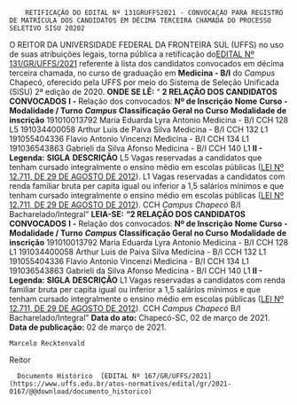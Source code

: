         RETIFICAÇÃO DO EDITAL Nº 131GRUFFS2021 - CONVOCAÇÃO PARA REGISTRO DE MATRÍCULA DOS CANDIDATOS EM DÉCIMA TERCEIRA CHAMADA DO PROCESSO SELETIVO SISU 20202  

 O REITOR DA UNIVERSIDADE FEDERAL DA FRONTEIRA SUL (UFFS) no uso de suas atribuições legais, torna pública a retificação do[EDITAL Nº 131/GR/UFFS/2021](https://www.uffs.edu.br/atos-normativos/edital/gr/2021-0131) referente à lista dos candidatos convocados em décima terceira chamada, no curso de graduação em  **Medicina - B/I**  do *Campus*  Chapecó, oferecido pela UFFS por meio do Sistema de Seleção Unificada (SiSU) 2ª edição de 2020.   **ONDE SE LÊ:** “ **2 RELAÇÃO DOS CANDIDATOS CONVOCADOS** **I -**  Relação dos convocados:     **Nº de Inscrição**   **Nome**   **Curso - Modalidade / Turno**    ***Campus***    **Classificação Geral no Curso**   **Modalidade de inscrição**     191010013792   Maria Eduarda Lyra Antonio   Medicina - B/I   CCH   128   L5     191034400058   Arthur Luis de Paiva Silva   Medicina - B/I   CCH   132   L1     191055404336   Flavio Antonio Vincenzi   Medicina - B/I   CCH   134   L1     191036543863   Gabrieli da Silva Afonso   Medicina - B/I   CCH   140   L1     **II - Legenda:**     **SIGLA**   **DESCRIÇÃO**     L5   Vagas reservadas a candidatos que tenham cursado integralmente o ensino médio em escolas públicas ([LEI Nº 12.711, DE 29 DE AGOSTO DE 2012](http://www.planalto.gov.br/ccivil_03/_ato2011-2014/2012/lei/l12711.htm)).     L1   Vagas reservadas a candidatos com renda familiar bruta per capita igual ou inferior a 1,5 salários mínimos e que tenham cursado integralmente o ensino médio em escolas públicas ([LEI Nº 12.711, DE 29 DE AGOSTO DE 2012](http://www.planalto.gov.br/ccivil_03/_ato2011-2014/2012/lei/l12711.htm)).     CCH   *Campus Chapecó*     B/I   Bacharelado/Integral”       **LEIA-SE:** **“2 RELAÇÃO DOS CANDIDATOS CONVOCADOS** **I -**  Relação dos convocados:     **Nº de Inscrição**   **Nome**   **Curso - Modalidade / Turno**    ***Campus***    **Classificação Geral no Curso**   **Modalidade de inscrição**     191010013792   Maria Eduarda Lyra Antonio   Medicina - B/I   CCH   128   L1     191034400058   Arthur Luis de Paiva Silva   Medicina - B/I   CCH   132   L1     191055404336   Flavio Antonio Vincenzi   Medicina - B/I   CCH   134   L1     191036543863   Gabrieli da Silva Afonso   Medicina - B/I   CCH   140   L1     **II - Legenda:**     **SIGLA**   **DESCRIÇÃO**     L1   Vagas reservadas a candidatos com renda familiar bruta per capita igual ou inferior a 1,5 salários mínimos e que tenham cursado integralmente o ensino médio em escolas públicas ([LEI Nº 12.711, DE 29 DE AGOSTO DE 2012](http://www.planalto.gov.br/ccivil_03/_ato2011-2014/2012/lei/l12711.htm)).     CCH   *Campus Chapecó*     B/I   Bacharelado/Integral”            **Data do ato:** Chapecó-SC, 02 de março de 2021.   
 **Data de publicação:**  02 de março de 2021. 

    Marcelo Recktenvald   
 Reitor 

      Documento Histórico  [EDITAL Nº 167/GR/UFFS/2021](https://www.uffs.edu.br/atos-normativos/edital/gr/2021-0167/@@download/documento_historico)     
      